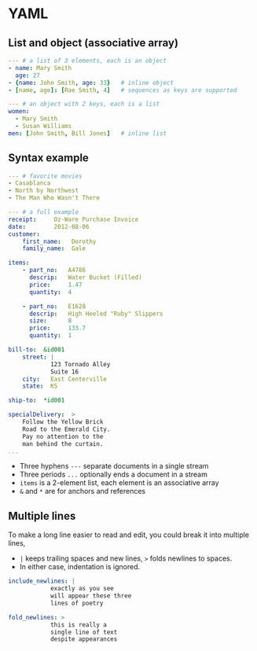 # YAML

## List and object (associative array)

```yaml
--- # a list of 3 elements, each is an object
- name: Mary Smith
  age: 27
- {name: John Smith, age: 33}   # inline object
- [name, age]: [Rae Smith, 4]   # sequences as keys are supported

--- # an object with 2 keys, each is a list
women:
  - Mary Smith
  - Susan Williams
men: [John Smith, Bill Jones]   # inline list
```

## Syntax example

```yaml
--- # favorite movies
- Casablanca
- North by Northwest
- The Man Who Wasn't There

--- # a full example
receipt:     Oz-Ware Purchase Invoice
date:        2012-08-06
customer:
    first_name:   Dorothy
    family_name:  Gale

items:
    - part_no:   A4786
      descrip:   Water Bucket (Filled)
      price:     1.47
      quantity:  4

    - part_no:   E1628
      descrip:   High Heeled "Ruby" Slippers
      size:      8
      price:     133.7
      quantity:  1

bill-to:  &id001
    street: |
            123 Tornado Alley
            Suite 16
    city:   East Centerville
    state:  KS

ship-to:  *id001

specialDelivery:  >
    Follow the Yellow Brick
    Road to the Emerald City.
    Pay no attention to the
    man behind the curtain.
...
```

- Three hyphens `---` separate documents in a single stream
- Three periods `...` optionally ends a document in a stream
- `items` is a 2-element list, each element is an associative array
- `&` and `*` are for anchors and references

## Multiple lines

To make a long line easier to read and edit, you could break it into multiple lines,

  - `|` keeps trailing spaces and new lines, `>` folds newlines to spaces.
  - In either case, indentation is ignored.

```yaml
include_newlines: |
            exactly as you see
            will appear these three
            lines of poetry

fold_newlines: >
            this is really a
            single line of text
            despite appearances
```